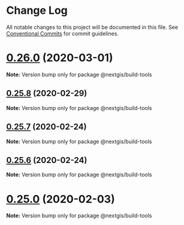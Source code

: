 # Change Log

All notable changes to this project will be documented in this file.
See [Conventional Commits](https://conventionalcommits.org) for commit guidelines.

# [0.26.0](https://github.com/nextgis/nextgisweb_frontend/compare/v0.25.8...v0.26.0) (2020-03-01)

**Note:** Version bump only for package @nextgis/build-tools





## [0.25.8](https://github.com/nextgis/nextgisweb_frontend/compare/v0.25.7...v0.25.8) (2020-02-29)

**Note:** Version bump only for package @nextgis/build-tools





## [0.25.7](https://github.com/nextgis/nextgisweb_frontend/compare/v0.25.5...v0.25.7) (2020-02-24)

**Note:** Version bump only for package @nextgis/build-tools





## [0.25.6](https://github.com/nextgis/nextgisweb_frontend/compare/v0.20.3...v0.25.6) (2020-02-24)

**Note:** Version bump only for package @nextgis/build-tools





# [0.25.0](https://github.com/nextgis/nextgisweb_frontend/compare/v0.24.0...v0.25.0) (2020-02-03)

**Note:** Version bump only for package @nextgis/build-tools
